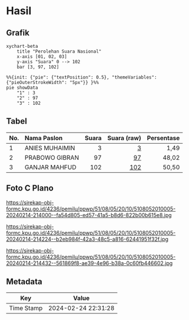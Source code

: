 # Hasil

## Grafik

```mermaid
xychart-beta
    title "Perolehan Suara Nasional"
    x-axis [01, 02, 03]
    y-axis "Suara" 0 --> 102
    bar [3, 97, 102]
```

```mermaid
%%{init: {"pie": {"textPosition": 0.5}, "themeVariables": {"pieOuterStrokeWidth": "5px"}} }%%
pie showData
    "1" : 3
    "2" : 97
    "3" : 102
```

## Tabel

| No. | Nama Paslon    | Suara | Suara (raw) | Persentase |
|:--- |:-------------- | -----:| -----------:| ----------:|
| 1   | ANIES MUHAIMIN | 3     | [3][p-1]    | 1,49       |
| 2   | PRABOWO GIBRAN | 97    | [97][p-2]   | 48,02      |
| 3   | GANJAR MAHFUD  | 102   | [102][p-3]  | 50,50      |


[p-1]: https://github.com/gigit-pemilu/pemilu-2024/blob/main/pilpres/hitung-suara/sub/51-bali/sub/08-buleleng/sub/05-sukasada/sub/2010-sambangan/sub/005-tps/sub/paslon-1.txt
[p-2]: https://github.com/gigit-pemilu/pemilu-2024/blob/main/pilpres/hitung-suara/sub/51-bali/sub/08-buleleng/sub/05-sukasada/sub/2010-sambangan/sub/005-tps/sub/paslon-2.txt
[p-3]: https://github.com/gigit-pemilu/pemilu-2024/blob/main/pilpres/hitung-suara/sub/51-bali/sub/08-buleleng/sub/05-sukasada/sub/2010-sambangan/sub/005-tps/sub/paslon-3.txt

## Foto C Plano

https://sirekap-obj-formc.kpu.go.id/4236/pemilu/ppwp/51/08/05/20/10/5108052010005-20240214-214000--fa54d805-ed57-41a5-b8d6-822b00b615e8.jpg

https://sirekap-obj-formc.kpu.go.id/4236/pemilu/ppwp/51/08/05/20/10/5108052010005-20240214-214224--b2eb984f-42a3-48c5-a816-62441951f32f.jpg

https://sirekap-obj-formc.kpu.go.id/4236/pemilu/ppwp/51/08/05/20/10/5108052010005-20240214-214432--561869f8-ae39-4e96-b38a-0c60fb446602.jpg


## Metadata

| Key        | Value               |
| ---------- | ------------------- |
| Time Stamp | 2024-02-24 22:31:28 |



